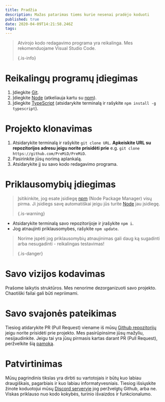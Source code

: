 ```yaml
---
title: Pradžia
description: Mažas patarimas tiems kurie nesenai pradėjo koduoti
published: true
date: 2020-04-09T14:21:58.246Z
tags:
---
```


> Atvirojo kodo redagavimo programa yra reikalinga. Mes rekomenduojame Visual Studio Code. 
> 
> {.is-info}

# Reikalingų programų įdiegimas
1. Įdiegkite [Git](https://git-scm.com/).
2. Įdiegkite [Node](https://nodejs.org/en/) (atkeliauja kartu su [npm](https://www.npmjs.com/)).
3. Įdiegkite [TypeScript](https://www.typescriptlang.org/index.html#download-links) (atsidarykite terminalą ir rašykite `npm install -g typescript`).

# Projekto klonavimas
1. Atsidarykite terminalą ir rašykite `git clone URL`. **Apkeiskite URL su repozitorijos adresu jeigu norite prisidėti prie** e.g. `git clone https://github.com/PreMiD/PreMiD`.
2. Pasirinkite jūsų norimą aplankalą.
3. Atsidarykite jį su savo kodo redagavimo programa.

# Priklausomybių įdiegimas
> Įsitikinkite, jog esate įsidiegę [npm](https://www.npmjs.com/) (Node Package Manager) visų pirma. Ji įsidiegs savę automatiškai jeigu jūs turite [Node](https://nodejs.org/en/) jau įsidiegę. 
> 
> {.is-warning}

- Atsidarykite terminalą savo repozitorijoje ir įrašykite `npm i`.
- Jog atnaujinti priklausomybes, rašykite `npm update`.

> Norime įspėti jog priklausomybių atnaujinimas gali daug ką sugadinti arba nesugadinti - reikalingas testavimas! 
> 
> {.is-danger}

# Savo vizijos kodavimas
Prašome laikytis struktūros. Mes nenorime dezorganizuoti savo projekto. Chaotiški failai gali būti nepriimami.

# Savo svajonės pateikimas
Tiesiog atidarykite PR (Pull Request) viename iš mūsų [Github repozitorijų](https://github.com/PreMiD/) jeigu norite prisidėti prie projekto. Mes pasirūpinsime jūsų mažyliu, nesijaudinkite. Jeigu tai yra jūsų pirmasis kartas darant PR (Pull Request), peržvelkite šią [pamoką](https://help.github.com/en/articles/creating-a-pull-request).

# Patvirtinimas
Mūsų pagrindinis tikslas yra dirbti su vartotojais ir būtų kuo labiau draugiškais, pagarbiais ir kuo labiau informatyvesniais. Tiesiog išsiųskite žinote koduotojui mūsų [Discord serveryje](https://discord.gg/WvfVZ8T) jog peržvelgtų Github, arba ne. Viskas priklauso nuo kodo kokybės, turinio išvaizdos ir funkcionalumo.